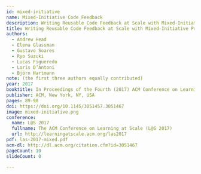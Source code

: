 ```yaml
---
id: mixed-initiative
name: Mixed-Initiative Code Feedback
description: Writing Reusable Code Feedback at Scale with Mixed-Initiative Program Synthesis
title: Writing Reusable Code Feedback at Scale with Mixed-Initiative Program Synthesis
authors:
  - Andrew Head
  - Elena Glassman
  - Gustavo Soares
  - Ryo Suzuki
  - Lucas Figueredo
  - Loris D’Antoni
  - Björn Hartmann
note: (the first three authors equally contributed)
year: 2017
booktitle: In Proceedings of the Fourth (2017) ACM Conference on Learning @ Scale (L@S '17)
publisher: ACM, New York, NY, USA
pages: 89-98
doi: https://doi.org/10.1145/3051457.3051467
image: mixed-initiative.png
conference:
  name: L@S 2017
  fullname: The ACM Conference on Learning at Scale (L@S 2017)
  url: http://learningatscale.acm.org/las2017
pdf: las-2017-mixed.pdf
acm-dl: http://dl.acm.org/citation.cfm?id=3051467
pageCount: 10
slideCount: 0

---
```

